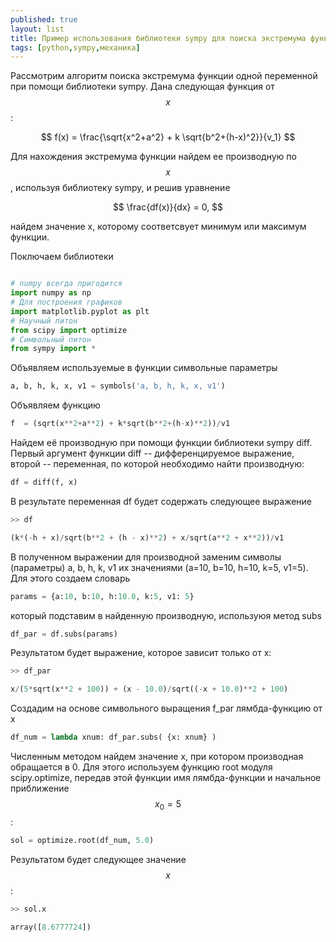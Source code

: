```yaml
---
published: true
layout: list
title: Пример использования библиотеки sympy для поиска экстремума функции
tags: [python,sympy,механика]
---
```


Рассмотрим алгоритм поиска экстремума функции одной переменной при помощи библиотеки sympy. Дана следующая функция от $$x$$:

$$
f(x)  = \frac{\sqrt{x^2+a^2} + k \sqrt{b^2+(h-x)^2}}{v_1}
$$

Для нахождения экстремума функции найдем ее производную по $$x$$, используя библиотеку sympy, и решив уравнение 

$$
  \frac{df(x)}{dx} = 0,
$$

найдем значение x, которому соответсвует минимум или максимум функции. 

Поключаем библиотеки

~~~python

# numpy всегда пригодится
import numpy as np
# Для построения графиков
import matplotlib.pyplot as plt
# Научный питон  
from scipy import optimize
# Символьный питон
from sympy import *

~~~

Объявляем используемые в функции символьные параметры

~~~python
a, b, h, k, x, v1 = symbols('a, b, h, k, x, v1')
~~~

Объявляем функцию

~~~python
f  = (sqrt(x**2+a**2) + k*sqrt(b**2+(h-x)**2))/v1
~~~

Найдем её производную при помощи функции библиотеки sympy diff. Первый аргумент функции diff -- дифференцируемое выражение, второй -- переменная, по которой необходимо найти производную: 

~~~python
df = diff(f, x)
~~~

В результате переменная df будет содержать следующее выражение

~~~python
>> df

(k*(-h + x)/sqrt(b**2 + (h - x)**2) + x/sqrt(a**2 + x**2))/v1
~~~

В полученном выражении для производной заменим символы (параметры) a, b, h, k, v1 их значениями (a=10, b=10, h=10, k=5, v1=5). Для этого создаем словарь

~~~python
params = {a:10, b:10, h:10.0, k:5, v1: 5}
~~~

который подставим в найденную производную, используюя метод subs 

~~~python
df_par = df.subs(params)
~~~

Результатом будет выражение, которое зависит только от x:

~~~python
>> df_par

x/(5*sqrt(x**2 + 100)) + (x - 10.0)/sqrt((-x + 10.0)**2 + 100)
~~~

Создадим на основе символьного выращения f_par лямбда-функцию от x

~~~python
df_num = lambda xnum: df_par.subs( {x: xnum} ) 
~~~

Численным методом найдем значение x, при котором производная обращается в 0. Для этого используем функцию root модуля scipy.optimize, передав этой функции имя лямбда-функции и начальное приближение $$x_0 = 5$$:

~~~python
sol = optimize.root(df_num, 5.0)
~~~

Результатом будет следующее значение $$x$$:

~~~python
>> sol.x

array([8.6777724])
~~~


